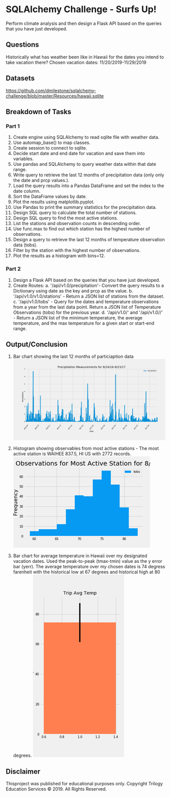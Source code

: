 # SQLAlchemy Challenge - Surfs Up!

Perform climate analysis and then design a Flask API based on the queries 
that you have just developed.

## Questions
Historically what has weather been like in Hawaii for the dates you intend to 
take vacation there? Chosen vacation dates: 11/20/2019-11/29/2019

## Datasets
https://github.com/dmilestone/sqlalchemy-challenge/blob/master/Resources/hawaii.sqlite

## Breakdown of Tasks
### Part 1
1. Create engine using SQLAlchemy to read sqlite file with weather data.
2. Use automap_base() to map classes.
3. Create session to connect to sqlite.
4. Decide start date and end date for vacation and save them into variables.
5. Use pandas and SQLAlchemy to query weather data within that date range.
6. Write query to retrieve the last 12 months of precipitation data (only only the date and prcp values.).
7. Load the query results into a Pandas DataFrame and set the index to the date column.
8. Sort the DataFrame values by date.
9. Plot the results using matplotlib.pyplot.
10. Use Pandas to print the summary statistics for the precipitation data.
11. Design SQL query to calculate the total number of stations.
12. Design SQL query to find the most active stations.
13. List the stations and observation counts in descending order.
14. Use func.max to find out which station has the highest number of observations. 
15. Design a query to retrieve the last 12 months of temperature observation data (tobs).
16. Filter by the station with the highest number of observations.
17. Plot the results as a histogram with bins=12.

### Part 2
1. Design a Flask API based on the queries that you have just developed.
2. Create Routes:
  a. '/api/v1.0/precipitation'- Convert the query results to a Dictionary using date as the key and prcp as the value.
  b. '/api/v1.0/v1.0/stations' - Return a JSON list of stations from the dataset.
  c. '/api/v1.0/tobs' - Query for the dates and temperature observations from a year from the last data point.
Return a JSON list of Temperature Observations (tobs) for the previous year.
  d. '/api/v1.0/<start>' and '/api/v1.0/<start>/<end>' - Return a JSON list of the minimum temperature, the average temperature, and the max temperature for a given start or start-end range.

## Output/Conclusion

1. Bar chart showing the last 12 months of particiaption data
![bar1](barplot1.png)

2. Histogram showing observables from most active stations - The most active station is WAIHEE 837.5, HI US with 2772 records.
![histogram](histogram1.png)

3. Bar chart for average temperature in Hawaii over my designated vacation dates. Used the peak-to-peak (tmax-tmin) value as the y error bar (yerr).
The average temperature over my chosen dates is 74 degress farenheit with the historical low at 67 degrees and historical high at 80 degrees.
![bar2](tripavgtempplot.png)

## Disclaimer
Thisproject was published for educational purposes only. 
Copyright
Trilogy Education Services © 2019. All Rights Reserved.
